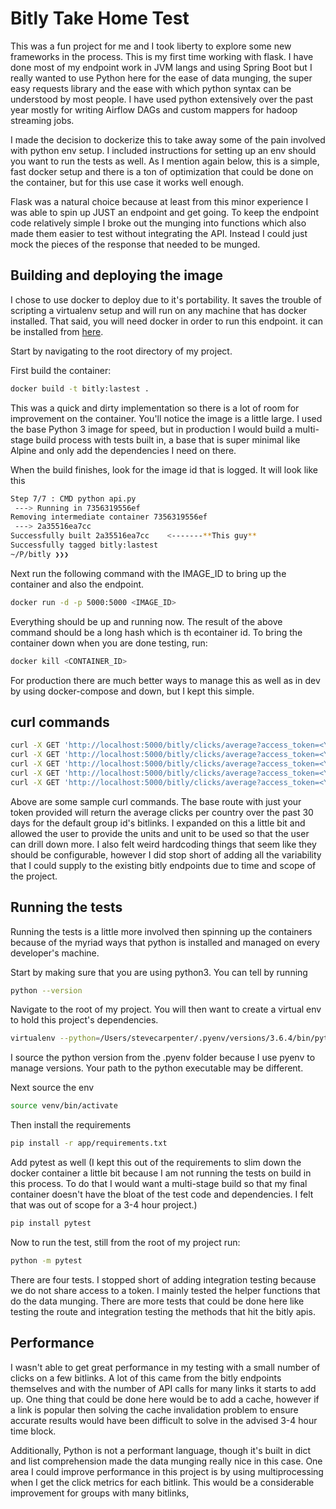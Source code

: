 # Bitly Take Home Test

This was a fun project for me and I took liberty to explore some new frameworks in the process. This is my first time working with flask. I have done most of my endpoint work in JVM langs and using Spring Boot but I really wanted to use Python here for the ease of data munging, the super easy requests library and the ease with which python syntax can be understood by most people. I have used python extensively over the past year mostly for writing Airflow DAGs and custom mappers for hadoop streaming jobs. 

I made the decision to dockerize this to take away some of the pain involved with python env setup. I included instructions for setting up an env should you want to run the tests as well. As I mention again below, this is a simple, fast docker setup and there is a ton of optimization that could be done on the container, but for this use case it works well enough.

Flask was a natural choice because at least from this minor experience I was able to spin up JUST an endpoint and get going. To keep the endpoint code relatively simple I broke out the munging into functions which also made them easier to test without integrating the API. Instead I could just mock the pieces of the response that needed to be munged. 

## Building and deploying the image
I chose to use docker to deploy due to it's portability. It saves the trouble of scripting a virtualenv setup and will run on any machine that has docker installed. That said, you will need docker in order to run this endpoint. it can be installed from [here]().

Start by navigating to the root directory of my project.

First build the container:
```bash
docker build -t bitly:lastest .
```
This was a quick and dirty implementation so there is a lot of room for improvement on the container. You'll notice the image is a little large. I used the base Python 3 image for speed, but in production I would build a multi-stage build process with tests built in, a base that is super minimal like Alpine and only add the dependencies I need on there.

When the build finishes, look for the image id that is logged. It will look like this 
```bash
Step 7/7 : CMD python api.py
 ---> Running in 7356319556ef
Removing intermediate container 7356319556ef
 ---> 2a35516ea7cc
Successfully built 2a35516ea7cc    <-------**This guy**
Successfully tagged bitly:lastest
~/P/bitly ❯❯❯           
```

Next run the following command with the IMAGE_ID to bring up the container and also the endpoint.
```bash
docker run -d -p 5000:5000 <IMAGE_ID>
```

Everything should be up and running now. The result of the above command should be a long hash which is th econtainer id. To bring the container down when you are done testing, run:
```bash
docker kill <CONTAINER_ID>
```

For production there are much better ways to manage this as well as in dev by using docker-compose and down, but I kept this simple.
 

## curl commands
```bash
curl -X GET 'http://localhost:5000/bitly/clicks/average?access_token=<YOUR_TOKEN_HERE>'
curl -X GET 'http://localhost:5000/bitly/clicks/average?access_token=<YOUR_TOKEN_HERE>&unit=day&units=30'
curl -X GET 'http://localhost:5000/bitly/clicks/average?access_token=<YOUR_TOKEN_HERE>&unit=month&units=1'
curl -X GET 'http://localhost:5000/bitly/clicks/average?access_token=<YOUR_TOKEN_HERE>&unit=week&units=1'
curl -X GET 'http://localhost:5000/bitly/clicks/average?access_token=<YOUR_TOKEN_HERE>&unit=day&units=1'
```

Above are some sample curl commands. The base route with just your token provided will return the average clicks per country over the past 30 days for the default group id's bitlinks. I expanded on this a little bit and allowed the user to provide the units and unit to be used so that the user can drill down more. I also felt weird hardcoding things that seem like they should be configurable, however I did stop short of adding all the variability that I could supply to the existing bitly endpoints due to time and scope of the project.


## Running the tests
Running the tests is a little more involved then spinning up the containers because of the myriad ways that python is installed and managed on every developer's machine.

Start by making sure that you are using python3. You can tell by running 
```bash
python --version
```
Navigate to the root of my project.
You will then want to create a virtual env to hold this project's dependencies. 
```bash
virtualenv --python=/Users/stevecarpenter/.pyenv/versions/3.6.4/bin/python  venv/
```

I source the python version from the .pyenv folder because I use pyenv to manage versions. Your path to the python executable may be different.

Next source the env
```bash
source venv/bin/activate
```

Then install the requirements
```bash
pip install -r app/requirements.txt
```

Add pytest as well (I kept this out of the requirements to slim down the docker container a little bit because I am not running the tests on build in this process. To do that I would want a multi-stage build so that my final container doesn't have the bloat of the test code and dependencies. I felt that was out of scope for a 3-4 hour project.)
```bash
pip install pytest
```

Now to run the test, still from the root of my project run:
```bash
python -m pytest
```

There are four tests. I stopped short of adding integration testing because we do not share access to a token. I mainly tested the helper functions that do the data munging. There are more tests that could be done here like testing the route and integration testing the methods that hit the bitly apis.


## Performance
I wasn't able to get great performance in my testing with a small number of clicks on a few bitlinks. A lot of this came from the bitly endpoints themselves and with the number of API calls for many links it starts to add up. One thing that could be done here would be to add a cache, however if a link is popular then solving the cache invalidation problem to ensure accurate results would have been difficult to solve in the advised 3-4 hour time block.

Additionally, Python is not a performant language, though it's built in dict and list comprehension made the data munging really nice in this case. One area I could improve performance in this project is by using multiprocessing when I get the click metrics for each bitlink. This would be a considerable improvement for groups with many bitlinks,